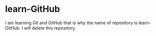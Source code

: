 # learn-GitHub
I am learning Git and GitHub that is why the name of repository is learn-GitHub.
I will delete this repository.
